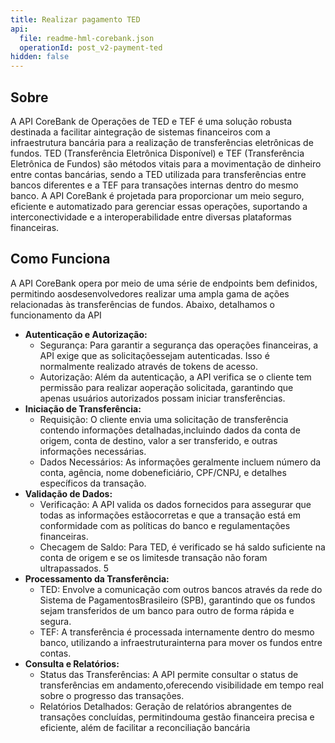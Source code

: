 ```yaml
---
title: Realizar pagamento TED
api:
  file: readme-hml-corebank.json
  operationId: post_v2-payment-ted
hidden: false
---
```

## Sobre

A API CoreBank de Operações de TED e TEF é uma solução robusta destinada a facilitar aintegração de sistemas financeiros com a infraestrutura bancária para a realização de transferências
eletrônicas de fundos. TED (Transferência Eletrônica Disponível) e TEF (Transferência Eletrônica de
Fundos) são métodos vitais para a movimentação de dinheiro entre contas bancárias, sendo a TED
utilizada para transferências entre bancos diferentes e a TEF para transações internas dentro do mesmo
banco. A API CoreBank é projetada para proporcionar um meio seguro, eficiente e automatizado para
gerenciar essas operações, suportando a interconectividade e a interoperabilidade entre diversas
plataformas financeiras.

## Como Funciona

A API CoreBank opera por meio de uma série de endpoints bem definidos, permitindo aosdesenvolvedores realizar uma ampla gama de ações relacionadas às transferências de fundos. Abaixo,
detalhamos o funcionamento da API

* **Autenticação e Autorização:**
  * Segurança: Para garantir a segurança das operações financeiras, a API exige que as solicitaçõessejam autenticadas. Isso é normalmente realizado através de tokens de acesso.
  * Autorização: Além da autenticação, a API verifica se o cliente tem permissão para realizar aoperação solicitada, garantindo que apenas usuários autorizados possam iniciar transferências.
* **Iniciação de Transferência:**
  * Requisição: O cliente envia uma solicitação de transferência contendo informações detalhadas,incluindo dados da conta de origem, conta de destino, valor a ser transferido, e outras informações
    necessárias.
  * Dados Necessários: As informações geralmente incluem número da conta, agência, nome dobeneficiário, CPF/CNPJ, e detalhes específicos da transação.
* **Validação de Dados:**
  * Verificação: A API valida os dados fornecidos para assegurar que todas as informações estãocorretas e que a transação está em conformidade com as políticas do banco e regulamentações
    financeiras.
  * Checagem de Saldo: Para TED, é verificado se há saldo suficiente na conta de origem e se os limitesde transação não foram ultrapassados.
    5
* **Processamento da Transferência:**
  * TED: Envolve a comunicação com outros bancos através da rede do Sistema de PagamentosBrasileiro (SPB), garantindo que os fundos sejam transferidos de um banco para outro de forma
    rápida e segura.
  * TEF: A transferência é processada internamente dentro do mesmo banco, utilizando a infraestruturainterna para mover os fundos entre contas.
* **Consulta e Relatórios:**
  * Status das Transferências: A API permite consultar o status de transferências em andamento,oferecendo visibilidade em tempo real sobre o progresso das transações.
  * Relatórios Detalhados: Geração de relatórios abrangentes de transações concluídas, permitindouma gestão financeira precisa e eficiente, além de facilitar a reconciliação bancária